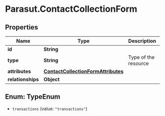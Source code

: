 # Parasut.ContactCollectionForm

## Properties
Name | Type | Description | Notes
------------ | ------------- | ------------- | -------------
**id** | **String** |  | [optional] 
**type** | **String** | Type of the resource | [optional] 
**attributes** | [**ContactCollectionFormAttributes**](ContactCollectionFormAttributes.md) |  | 
**relationships** | **Object** |  | [optional] 


<a name="TypeEnum"></a>
## Enum: TypeEnum


* `transactions` (value: `"transactions"`)




